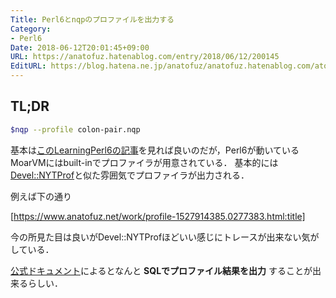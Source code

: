 ```yaml
---
Title: Perl6とnqpのプロファイルを出力する
Category:
- Perl6
Date: 2018-06-12T20:01:45+09:00
URL: https://anatofuz.hatenablog.com/entry/2018/06/12/200145
EditURL: https://blog.hatena.ne.jp/anatofuz/anatofuz.hatenablog.com/atom/entry/17391345971653430687
---
```


## TL;DR

```sh
$nqp --profile colon-pair.nqp
```


基本は[このLearningPerl6の記事](https://www.learningperl6.com/2016/12/02/quick-tip-17-rakudos-built-in-profiler/)を見れば良いのだが，Perl6が動いているMoarVMにはbuilt-inでプロファイラが用意されている．
基本的には[Devel::NYTProf](https://metacpan.org/pod/Devel::NYTProf)と似た雰囲気でプロファイラが出力される．

例えば下の通り

[https://www.anatofuz.net/work/profile-1527914385.0277383.html:title]




今の所見た目は良いがDevel::NYTProfほどいい感じにトレースが出来ない気がしている．


[公式ドキュメント](https://docs.perl6.org/language/performance#Profile_locally)によるとなんと **SQLでプロファイル結果を出力** することが出来るらしい．
